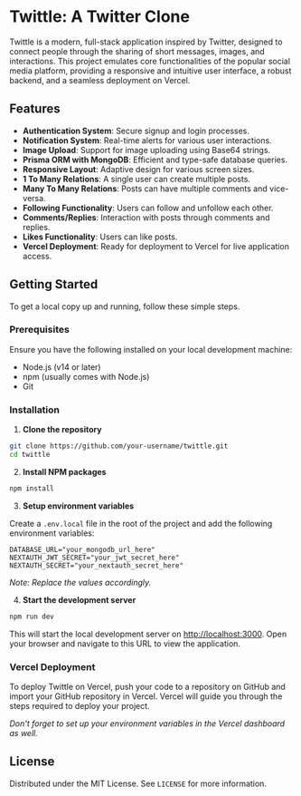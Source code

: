 # Twittle: A Twitter Clone

Twittle is a modern, full-stack application inspired by Twitter, designed to connect people through the sharing of short messages, images, and interactions. This project emulates core functionalities of the popular social media platform, providing a responsive and intuitive user interface, a robust backend, and a seamless deployment on Vercel.

## Features

- **Authentication System**: Secure signup and login processes.
- **Notification System**: Real-time alerts for various user interactions.
- **Image Upload**: Support for image uploading using Base64 strings.
- **Prisma ORM with MongoDB**: Efficient and type-safe database queries.
- **Responsive Layout**: Adaptive design for various screen sizes.
- **1 To Many Relations**: A single user can create multiple posts.
- **Many To Many Relations**: Posts can have multiple comments and vice-versa.
- **Following Functionality**: Users can follow and unfollow each other.
- **Comments/Replies**: Interaction with posts through comments and replies.
- **Likes Functionality**: Users can like posts.
- **Vercel Deployment**: Ready for deployment to Vercel for live application access.

## Getting Started

To get a local copy up and running, follow these simple steps.

### Prerequisites

Ensure you have the following installed on your local development machine:

- Node.js (v14 or later)
- npm (usually comes with Node.js)
- Git

### Installation

1. **Clone the repository**

```bash
git clone https://github.com/your-username/twittle.git
cd twittle
```

2. **Install NPM packages**

```bash
npm install
```

3. **Setup environment variables**

Create a `.env.local` file in the root of the project and add the following environment variables:

```env
DATABASE_URL="your_mongodb_url_here"
NEXTAUTH_JWT_SECRET="your_jwt_secret_here"
NEXTAUTH_SECRET="your_nextauth_secret_here"
```

*Note: Replace the values accordingly.*

4. **Start the development server**

```bash
npm run dev
```

This will start the local development server on [http://localhost:3000](http://localhost:3000). Open your browser and navigate to this URL to view the application.

### Vercel Deployment

To deploy Twittle on Vercel, push your code to a repository on GitHub and import your GitHub repository in Vercel. Vercel will guide you through the steps required to deploy your project.

*Don't forget to set up your environment variables in the Vercel dashboard as well.*


## License

Distributed under the MIT License. See `LICENSE` for more information.
